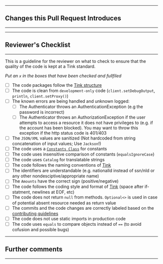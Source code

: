 ---------------------------------------
## Changes this Pull Request Introduces
---------------------------------------
<!---Describe the big picture of your changes here to communicate to the reviewers why they should accept this pull request. If it fixes a bug or resolves a feature request, be sure to link to the trello card (if available).--->


---------------------------------------
## Reviewer's Checklist
---------------------------------------
This is a guideline for the reviewer on what to check to ensure that the quality of the code is kept at a Tink standard.  

_Put an `x` in the boxes that have been checked and fullfiled_ 

- [ ] The code packages follow the [Tink structure](https://github.com/tink-ab/tink-backend-aggregation/wiki/Development-and-Code#package-structure)
- [ ] The code is clean from `development-only` code (`client.setDebugOutput`, `println`, `client.setProxy()`) 
- [ ] The known errors are being handled and unknown logged:
	- [ ] The Authenticator throws an AuthenticationException (e.g the password is incorrect)
	- [ ] The Authenticator throws an AuthorizationException if the user attempts to access a resource it does not have privileges to (e.g. if the account has been blocked).
	 You may want to throw this exception if the http status code is 401/403
- [ ] The `JSON/XML` values are sanitized (Not hardcoded from string concatenation of input values; Use `Jackson`!) 
- [ ] The code uses a [`Constants Class`](https://github.com/tink-ab/tink-backend-aggregation/wiki/Code-Structure#constants) for constants 
- [ ] The code uses insensitive comparison of constants (`equalsIgnoreCase`)
- [ ] The code uses `Catalog` for translatable strings
- [ ] The code follows the naming conventions of [Tink](https://github.com/tink-ab/tink-backend-aggregation/wiki/Development-and-Code)
- [ ] The identifiers are understandable (e.g. nationalId instead of ssn/nId or any other nondesciptive/appropriate name)
- [ ] The `Amounts` have the correct sign (positive/negative) 
- [ ] The code follows the coding style and format of [Tink](https://docs.google.com/document/d/1GirwFcub-0q2RK1zXLzKJt_dUTXEkhpPWJGKozPVias/edit#) (space after if-statment, newlines at EOF, etc)
- [ ] The code does not return `null` from methods. `Optional<>` is used in case of potential absent resource needed as return value
- [ ] The commits and the code changes are correctly labeled based on the [contributing guidelines](https://github.com/tink-ab/tink-backend-aggregation/blob/master/CONTRIBUTING.md)
- [ ] The code does not use static imports in production code
- [ ] The code uses `equals` to compare objects instead of `==` (to avoid cofusion and possible bugs)

---------------------------------------
## Further comments
---------------------------------------
<!---If this is a relatively large or complex change, kick off the discussion by explaining why you chose the solution you did and what alternatives you considered, etc...--->
